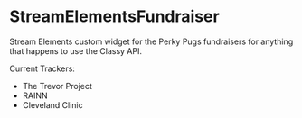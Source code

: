 # StreamElementsFundraiser
Stream Elements custom widget for the Perky Pugs fundraisers for anything that happens to use the Classy API.

Current Trackers:
* The Trevor Project
* RAINN
* Cleveland Clinic
